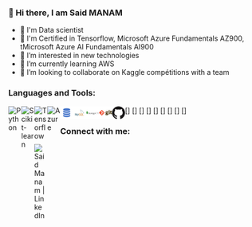 ### 👋 Hi there, I am Said MANAM
- 🌱 I'm Data scientist
- 🌱 I'm Certified in Tensorflow, Microsoft Azure Fundamentals AZ900, tMicrosoft Azure AI Fundamentals AI900 
- 👀 I’m interested in new technologies
- 🌱 I’m currently learning AWS
- 💞️ I’m looking to collaborate on Kaggle compétitions with a team


### Languages and Tools:

[<img align="left" alt="Python" width="26px" src="https://python.sdv.univ-paris-diderot.fr/img/logo_python.png" />]
[<img align="left" alt="Scikit-learn" width="26px" src="https://upload.wikimedia.org/wikipedia/commons/thumb/0/05/Scikit_learn_logo_small.svg/langfr-1024px-Scikit_learn_logo_small.svg.png" />]
[<img align="left" alt="Tensorflow" width="26px" src="https://camo.githubusercontent.com/aeb4f612bd9b40d81c62fcbebd6db44a5d4344b8b962be0138817e18c9c06963/68747470733a2f2f7777772e74656e736f72666c6f772e6f72672f696d616765732f74665f6c6f676f5f686f72697a6f6e74616c2e706e67" />]
[<img align="left" alt="Azure" width="26px" src="https://play-lh.googleusercontent.com/TckA-A_COVAujJtzvpgGhwVkkYCBEDbZe-GLaA9kVbZra1Vcoy7oPXCUG3y0GP2AZg=s180" />]
[<img align="left" alt="SQL" width="26px" src="https://raw.githubusercontent.com/github/explore/80688e429a7d4ef2fca1e82350fe8e3517d3494d/topics/sql/sql.png" />]
[<img align="left" alt="MySQL" width="26px" src="https://raw.githubusercontent.com/github/explore/80688e429a7d4ef2fca1e82350fe8e3517d3494d/topics/mysql/mysql.png" />]
[<img align="left" alt="MongoDB" width="26px" src="https://raw.githubusercontent.com/github/explore/80688e429a7d4ef2fca1e82350fe8e3517d3494d/topics/mongodb/mongodb.png" />]
[<img align="left" alt="Git" width="26px" src="https://raw.githubusercontent.com/github/explore/80688e429a7d4ef2fca1e82350fe8e3517d3494d/topics/git/git.png" />]
[<img align="left" alt="GitHub" width="26px" src="https://raw.githubusercontent.com/github/explore/78df643247d429f6cc873026c0622819ad797942/topics/github/github.png" />]



### Connect with me:

[<img align="left" alt="Said Manam | LinkedIn" width="22px" src="https://cdn.jsdelivr.net/npm/simple-icons@v3/icons/linkedin.svg" />][linkedin]

</details>

[linkedin]: www.linkedin.com/in/said-manam






<!---
SaidMANAM/SaidMANAM is a ✨ special ✨ repository because its `README.md` (this file) appears on your GitHub profile.
You can click the Preview link to take a look at your changes.
--->
